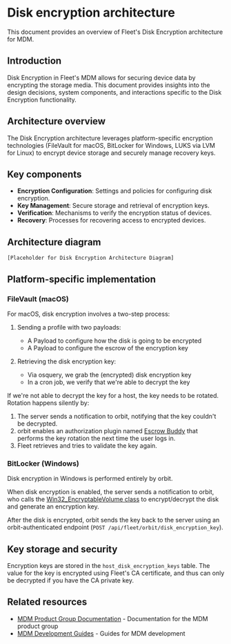 # Disk encryption architecture

This document provides an overview of Fleet's Disk Encryption architecture for MDM.

## Introduction

Disk Encryption in Fleet's MDM allows for securing device data by encrypting the storage media. This document provides insights into the design decisions, system components, and interactions specific to the Disk Encryption functionality.

## Architecture overview

The Disk Encryption architecture leverages platform-specific encryption technologies (FileVault for macOS, BitLocker for Windows, LUKS via LVM for Linux) to encrypt device storage and securely manage recovery keys.

## Key components

- **Encryption Configuration**: Settings and policies for configuring disk encryption.
- **Key Management**: Secure storage and retrieval of encryption keys.
- **Verification**: Mechanisms to verify the encryption status of devices.
- **Recovery**: Processes for recovering access to encrypted devices.

## Architecture diagram

```
[Placeholder for Disk Encryption Architecture Diagram]
```

## Platform-specific implementation

### FileVault (macOS)

For macOS, disk encryption involves a two-step process:

1. Sending a profile with two payloads:
   - A Payload to configure how the disk is going to be encrypted
   - A Payload to configure the escrow of the encryption key

2. Retrieving the disk encryption key:
   - Via osquery, we grab the (encrypted) disk encryption key
   - In a cron job, we verify that we're able to decrypt the key

If we're not able to decrypt the key for a host, the key needs to be rotated. Rotation happens silently by:

1. The server sends a notification to orbit, notifying that the key couldn't be decrypted.
2. orbit enables an authorization plugin named [Escrow Buddy](https://github.com/macadmins/escrow-buddy) that performs the key rotation the next time the user logs in.
3. Fleet retrieves and tries to validate the key again.

### BitLocker (Windows)

Disk encryption in Windows is performed entirely by orbit.

When disk encryption is enabled, the server sends a notification to orbit, who calls the [Win32_EncryptableVolume class](https://learn.microsoft.com/en-us/windows/win32/secprov/getencryptionmethod-win32-encryptablevolume) to encrypt/decrypt the disk and generate an encryption key.

After the disk is encrypted, orbit sends the key back to the server using an orbit-authenticated endpoint (`POST /api/fleet/orbit/disk_encryption_key`).

## Key storage and security

Encryption keys are stored in the `host_disk_encryption_keys` table. The value for the key is encrypted using Fleet's CA certificate, and thus can only be decrypted if you have the CA private key.

## Related resources

- [MDM Product Group Documentation](../../product-groups/mdm/) - Documentation for the MDM product group
- [MDM Development Guides](../../guides/mdm/) - Guides for MDM development